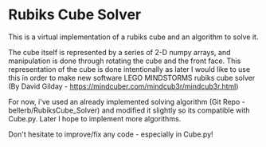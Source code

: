 # Rubiks Cube Solver
This is a virtual implementation of a rubiks cube and an algorithm to solve it.

The cube itself is represented by a series of 2-D numpy arrays, and manipulation is done through rotating the cube and the front face.
 This representation of the cube is done intentionally as later I would like to use this in order to make new software LEGO MINDSTORMS rubiks cube solver (By David Gilday - https://mindcuber.com/mindcub3r/mindcub3r.html)

For now, i've used an already implemented solving algorithm (Git Repo - bellerb/RubiksCube_Solver) and modified it slightly so its compatible with Cube.py. Later I hope to implement more algorithms.

Don't hesitate to improve/fix any code - especially in Cube.py!
